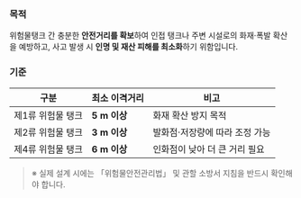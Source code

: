 ### 목적
위험물탱크 간 충분한 **안전거리를 확보**하여 인접 탱크나 주변 시설로의
화재·폭발 확산을 예방하고, 사고 발생 시 **인명 및 재산 피해를 최소화**하기 위함입니다.

### 기준
| 구분 | 최소 이격거리 | 비고 |
|------|---------------|------|
| 제1류 위험물 탱크 | **5 m 이상** | 화재 확산 방지 목적 |
| 제2류 위험물 탱크 | **3 m 이상** | 발화점·저장량에 따라 조정 가능 |
| 제4류 위험물 탱크 | **6 m 이상** | 인화점이 낮아 더 큰 거리 필요 |

> ※ 실제 설계 시에는 「위험물안전관리법」 및 관할 소방서 지침을 반드시 확인해야 합니다.
